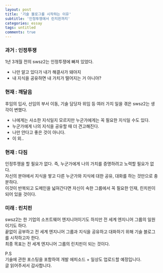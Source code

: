 ```yaml
---
layout: post
title: '기술 블로그를 시작하는 이유'
subtitle: '인정투쟁에서 린치핀까지'
categories: essay
tags: untitled
comments: true
---
```

### 과거 : 인정투쟁
1년 3개월 전의 swsz2는 인정투쟁에 빠져 있었다.
- 나만 알고 있다가 내가 해결사가 돼야지  
- 내 지식을 공유하면 내 가치가 떨어지는 거 아니야?

### 현재 : 깨달음
후임의 입사, 선임의 부서 이동, 기술 담당자 위임 등 여러 가지 일을 겪은 swsz2는 생각이 변했다.  
- 나에게는 사소한 지식일지 모르지만 누군가에게는 꼭 필요한 지식일 수도 있다.
- 누군가에게 나의 지식을 공유할 때 더 견고해진다.
- 나만 안다고 좋은 것이 아니다.
- 이 외..

### 현재 : 다짐
인정투쟁을 할 필요가 없다. 즉, 누군가에게 나의 가치를 증명하려고 노력할 필요가 없다.  
자신의 분야에서 지식을 쌓고 다른 누군가와 지식에 대한 공유, 대화를 하는 것만으로 충분하다.  
이것이 반복되고 도메인을 넓혀간다면 자신이 속한 그룹에서 꼭 필요한 인재, 린치핀이 되어 있을 것이다.

### 미래 : 린치핀
swsz2는 한 기업의 소프트웨어 엔지니어이기도 하지만 전 세계 엔지니어 그룹의 일원이기도 하다.  
끝없이 공부하고 전 세계 엔지니어 그룹과 지식을 공유하고 대화하기 위해 기술 블로그를 시작하고자 한다.  
최종 목표는 전 세계 엔지니어 그룹의 린치핀이 되는 것이다.  

P.S  
기술에 관한 포스팅을 포함하여 개발 에피소드 + 일상도 업로드할 예정입니다.  
글 읽어주셔서 감사합니다.  